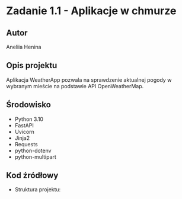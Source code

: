 # Zadanie 1.1 - Aplikacje w chmurze

## Autor
Aneliia Henina

## Opis projektu
Aplikacja WeatherApp pozwala na sprawdzenie aktualnej pogody w wybranym mieście na podstawie API OpenWeatherMap.

## Środowisko
- Python 3.10
- FastAPI
- Uvicorn
- Jinja2
- Requests
- python-dotenv
- python-multipart

## Kod źródłowy
- Struktura projektu: